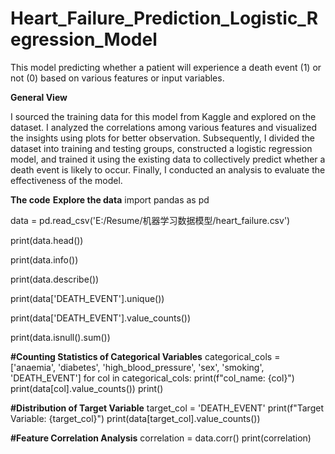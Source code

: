 # Heart_Failure_Prediction_Logistic_Regression_Model
This model predicting whether a patient will experience a death event (1) or not (0) based on various features or input variables.

**__General View__**

I sourced the training data for this model from Kaggle and explored on the dataset. I analyzed the correlations among various features and visualized the insights using plots for better observation. Subsequently, I divided the dataset into training and testing groups, constructed a logistic regression model, and trained it using the existing data to collectively predict whether a death event is likely to occur. Finally, I conducted an analysis to evaluate the effectiveness of the model.

**__The code__**
**__Explore the data__**
import pandas as pd

data = pd.read_csv('E:/Resume/机器学习数据模型/heart_failure.csv')

print(data.head())

print(data.info())

print(data.describe())

print(data['DEATH_EVENT'].unique())

print(data['DEATH_EVENT'].value_counts())

print(data.isnull().sum())

**__#Counting Statistics of Categorical Variables__**
categorical_cols = ['anaemia', 'diabetes', 'high_blood_pressure', 'sex', 'smoking', 'DEATH_EVENT']
for col in categorical_cols:
    print(f"col_name: {col}")
    print(data[col].value_counts())
    print()

**__#Distribution of Target Variable__**
target_col = 'DEATH_EVENT'
print(f"Target Variable: {target_col}")
print(data[target_col].value_counts())

**__#Feature Correlation Analysis__**
correlation = data.corr()
print(correlation)



